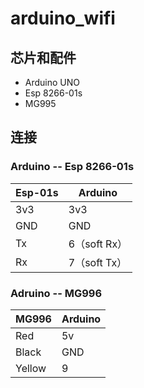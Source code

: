 # arduino_wifi

## 芯片和配件

* Arduino UNO
* Esp 8266-01s
* MG995

## 连接

### Arduino -- Esp 8266-01s

| Esp-01s | Arduino      |
| ------- | ------------ |
| 3v3     | 3v3          |
| GND     | GND          |
| Tx      | 6（soft Rx） |
| Rx      | 7（soft Tx） |

### Adruino -- MG996

| MG996  | Arduino |
| ------ | ------- |
| Red    | 5v      |
| Black  | GND     |
| Yellow | 9       |

